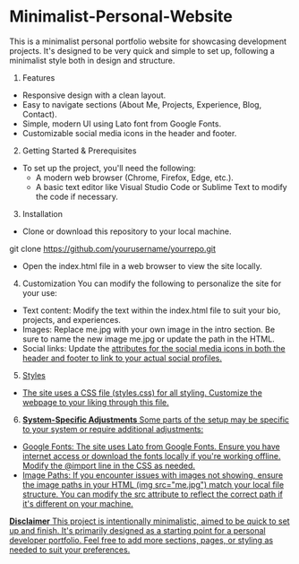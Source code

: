 # Minimalist-Personal-Website

This is a minimalist personal portfolio website for showcasing development projects. It's designed to be very quick and simple to set up, following a minimalist style both in design and structure.

1. Features
* Responsive design with a clean layout.
* Easy to navigate sections (About Me, Projects, Experience, Blog, Contact).
* Simple, modern UI using Lato font from Google Fonts.
* Customizable social media icons in the header and footer.

2. Getting Started & Prerequisites
  * To set up the project, you'll need the following:
    * A modern web browser (Chrome, Firefox, Edge, etc.).
    * A basic text editor like Visual Studio Code or Sublime Text to modify the code if necessary.

3. Installation
* Clone or download this repository to your local machine.

git clone https://github.com/yourusername/yourrepo.git

* Open the index.html file in a web browser to view the site locally.

4. Customization
You can modify the following to personalize the site for your use:
* Text content: Modify the text within the index.html file to suit your bio, projects, and experiences.
* Images: Replace me.jpg with your own image in the intro section. Be sure to name the new image me.jpg or update the path in the HTML.
* Social links: Update the <a href=""> attributes for the social media icons in both the header and footer to link to your actual social profiles.

5. Styles
* The site uses a CSS file (styles.css) for all styling. Customize the webpage to your liking through this file.

6. **System-Specific Adjustments**
Some parts of the setup may be specific to your system or require additional adjustments:
* Google Fonts: The site uses Lato from Google Fonts. Ensure you have internet access or download the fonts locally if you're working offline. Modify the @import line in the CSS as needed.
* Image Paths: If you encounter issues with images not showing, ensure the image paths in your HTML (img src="me.jpg") match your local file structure. You can modify the src attribute to reflect the correct path if it's different on your machine.

**Disclaimer**
This project is intentionally minimalistic, aimed to be quick to set up and finish. It's primarily designed as a starting point for a personal developer portfolio. Feel free to add more sections, pages, or styling as needed to suit your preferences.

